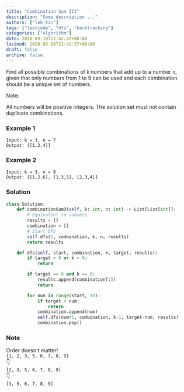 ```yaml
---
title: "Combination Sum III"
description: "Some description ..."
authors: ["lek-tin"]
tags: ["leetcode", "dfs", "backtracking"]
categories: ["algorithm"]
date: 2018-09-10T21:42:37+08:00
lastmod: 2020-03-08T21:42:37+08:00
draft: false
archive: false
---
```

Find all possible combinations of `k` numbers that add up to a number `n`, given that only numbers from 1 to 9 can be used and each combination should be a unique set of numbers.

Note:

All numbers will be positive integers.
The solution set must not contain duplicate combinations.
### Example 1

```
Input: k = 3, n = 7
Output: [[1,2,4]]
```

### Example 2

```
Input: k = 3, n = 9
Output: [[1,2,6], [1,3,5], [2,3,4]]
```


### Solution

```python
class Solution:
    def combinationSum3(self, k: int, n: int) -> List[List[int]]:
        # Equivalent to subsets
        results = []
        combination = []
        # Start DFS
        self.dfs(1, combination, k, n, results)
        return results

    def dfs(self, start, combination, k, target, results):
        if target < 0 or k < 0:
            return

        if target == 0 and k == 0:
            results.append(combination[:])
            return

        for num in range(start, 10):
            if target < num:
                return
            combination.append(num)
            self.dfs(num+1, combination, k-1, target-num, results)
            combination.pop()
```

### Note

Order doesn't matter!  
`[1, 2, 3, 5, 6, 7, 8, 9]`  
 👇  
`[2, 3, 5, 6, 7, 8, 9]`  
 👇  
`[3, 5, 6, 7, 8, 9]`  
